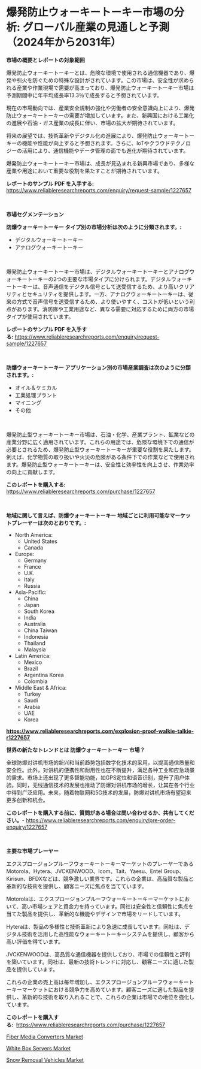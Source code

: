 <p><h1>爆発防止ウォーキートーキー市場の分析: グローバル産業の見通しと予測（2024年から2031年）</h1></p><p><strong>市場の概要とレポートの対象範囲</strong></p>
<p><p>爆発防止ウォーキートーキーとは、危険な環境で使用される通信機器であり、爆発や引火を防ぐための特殊な設計がされています。この市場は、安全性が求められる産業や作業現場で需要が高まっており、爆発防止ウォーキートーキー市場は予測期間中に年平均成長率13.3％で成長すると予想されています。</p><p>現在の市場動向では、産業安全規制の強化や労働者の安全意識向上により、爆発防止ウォーキートーキーの需要が増加しています。また、新興国における工業化の進展や石油・ガス産業の成長に伴い、市場の拡大が期待されています。</p><p>将来の展望では、技術革新やデジタル化の進展により、爆発防止ウォーキートーキーの機能や性能が向上すると予想されます。さらに、IoTやクラウドテクノロジーの活用により、通信機能やデータ管理の面でも進化が期待されています。</p><p>爆発防止ウォーキートーキー市場は、成長が見込まれる新興市場であり、多様な産業や用途において重要な役割を果たすことが期待されています。</p></p>
<p><strong>レポートのサンプル PDF を入手する:</strong> <a href="https://www.reliableresearchreports.com/enquiry/request-sample/1227657">https://www.reliableresearchreports.com/enquiry/request-sample/1227657</a></p>
<p>&nbsp;</p>
<p><strong>市場セグメンテーション</strong></p>
<p><strong>防爆ウォーキートーキー タイプ別の市場分析は次のように分類されます。:</strong></p>
<p><ul><li>デジタルウォーキートーキー</li><li>アナログウォーキートーキー</li></ul></p>
<p>&nbsp;</p>
<p><p>爆発防止ウォーキートーキー市場は、デジタルウォーキートーキーとアナログウォーキートーキーの2つの主要な市場タイプに分けられます。デジタルウォーキートーキーは、音声通信をデジタル信号として送受信するため、より高いクリアリティとセキュリティを提供します。一方、アナログウォーキートーキーは、従来の方式で音声信号を送受信するため、より使いやすく、コストが低いという利点があります。消防隊や工業用途など、異なる需要に対応するために両方の市場タイプが使用されています。</p></p>
<p><strong>レポートのサンプル PDF を入手する:</strong>&nbsp;<a href="https://www.reliableresearchreports.com/enquiry/request-sample/1227657">https://www.reliableresearchreports.com/enquiry/request-sample/1227657</a></p>
<p>&nbsp;</p>
<p><strong> 防爆ウォーキートーキー アプリケーション別の市場産業調査は次のように分類されます。:</strong></p>
<p><ul><li>オイル＆ケミカル</li><li>工業処理プラント</li><li>マイニング</li><li>その他</li></ul></p>
<p>&nbsp;</p>
<p><p>爆発防止型ウォーキートーキー市場は、石油・化学、産業プラント、鉱業などの産業分野に広く適用されています。これらの用途では、危険な環境下での通信が必要とされるため、爆発防止型ウォーキートーキーが重要な役割を果たします。例えば、化学物質の取り扱いや火災の危険がある条件下での作業などで使用されます。爆発防止型ウォーキートーキーは、安全性と効率性を向上させ、作業効率の向上に貢献します。</p></p>
<p><strong>このレポートを購入する:</strong>&nbsp; <a href="https://www.reliableresearchreports.com/purchase/1227657">https://www.reliableresearchreports.com/purchase/1227657</a></p>
<p>&nbsp;</p>
<p><strong>地域に関して言えば、防爆ウォーキートーキー 地域ごとに利用可能なマーケットプレーヤーは次のとおりです。:</strong></p>
<p><ul>
    <li>
        North America:
        <ul>
            <li>United States</li>
            <li>Canada</li>
        </ul>
    </li>
    <li>
        Europe:
        <ul>
            <li>Germany</li>
            <li>France</li>
            <li>U.K.</li>
            <li>Italy</li>
            <li>Russia</li>
        </ul>
    </li>
    <li>
        Asia-Pacific:
        <ul>
            <li>China</li>
            <li>Japan</li>
            <li>South Korea</li>
            <li>India</li>
            <li>Australia</li>
            <li>China Taiwan</li>
            <li>Indonesia</li>
            <li>Thailand</li>
            <li>Malaysia</li>
        </ul>
    </li>
    <li>
        Latin America:
        <ul>
            <li>Mexico</li>
            <li>Brazil</li>
            <li>Argentina Korea</li>
            <li>Colombia</li>
        </ul>
    </li>
    <li>
        Middle East & Africa:
        <ul>
            <li>Turkey</li>
            <li>Saudi</li>
            <li>Arabia</li>
            <li>UAE</li>
            <li>Korea</li>
        </ul>
    </li>
    </ul></p>
<p><strong><a href="https://www.reliableresearchreports.com/explosion-proof-walkie-talkie-r1227657">https://www.reliableresearchreports.com/explosion-proof-walkie-talkie-r1227657</a></strong>&nbsp;</p>
<p><strong>世界の新たなトレンドとは 防爆ウォーキートーキー 市場？</strong></p>
<p><p>全球防爆对讲机市场的新兴和当前趋势包括数字化技术的采用，以提高通信质量和安全性。此外，对讲机的便携性和耐用性也在不断提升，满足各种工业和应急场景的需求。市场上还出现了更多智能功能，如GPS定位和语音识别，提升了用户体验。同时，无线通信技术的发展也推动了防爆对讲机市场的增长，让其在各个行业中得到广泛应用。未来，随着物联网和5G技术的发展，防爆对讲机市场有望迎来更多创新和机会。</p></p>
<p><strong>このレポートを購入する前に、質問がある場合は問い合わせるか、共有してください。</strong>- <a href="https://www.reliableresearchreports.com/enquiry/pre-order-enquiry/1227657">https://www.reliableresearchreports.com/enquiry/pre-order-enquiry/1227657</a></p>
<p>&nbsp;</p>
<p><strong>主要な市場プレーヤー</strong></p>
<p><p>エクスプロージョンプルーフウォーキートーキーマーケットのプレーヤーであるMotorola、Hytera、JVCKENWOOD、Icom、Tait、Yaesu、Entel Group、Kirisun、BFDXなどは、競争激しい業界です。これらの企業は、高品質な製品と革新的な技術を提供し、顧客ニーズに焦点を当てています。</p><p>Motorolaは、エクスプロージョンプルーフウォーキートーキーマーケットにおいて、高い市場シェアと資金力を持っています。同社は安全性と信頼性に焦点を当てた製品を提供し、革新的な機能やデザインで市場をリードしています。</p><p>Hyteraは、製品の多様性と技術革新により急速に成長しています。同社は、デジタル技術を活用した高性能なウォーキートーキーシステムを提供し、顧客から高い評価を得ています。</p><p>JVCKENWOODは、高品質な通信機器を提供しており、市場での信頼性と評判を築いています。同社は、最新の技術トレンドに対応し、顧客ニーズに適した製品を提供しています。</p><p>これらの企業の売上高は毎年増加し、エクスプロージョンプルーフウォーキートーキーマーケットにおける競争力を高めています。顧客ニーズに適した製品を提供し、革新的な技術を取り入れることで、これらの企業は市場での地位を強化しています。</p></p>
<p><strong>このレポートを購入する:</strong>&nbsp;&nbsp;<a href="https://www.reliableresearchreports.com/purchase/1227657">https://www.reliableresearchreports.com/purchase/1227657</a></p>
<p><p><a href="https://faithful-glue-af3.notion.site/Fiber-Media-Converters-Market-Size-CAGR-Trends-2024-2030-d362fb3dbd6d4806b7d7fa93caeb1c32">Fiber Media Converters Market</a></p><p><a href="https://chivalrous-flock-a86.notion.site/White-Box-Servers-Market-Exploring-Market-Share-Market-Trends-and-Future-Growth-38fb68d80fc84817b8beb58d6b2b15bf">White Box Servers Market</a></p><p><a href="https://github.com/ruddyyedelwadw/Market-Research-Report-List-2/blob/main/snow-removal-vehicles-market.md">Snow Removal Vehicles Market</a></p></p>